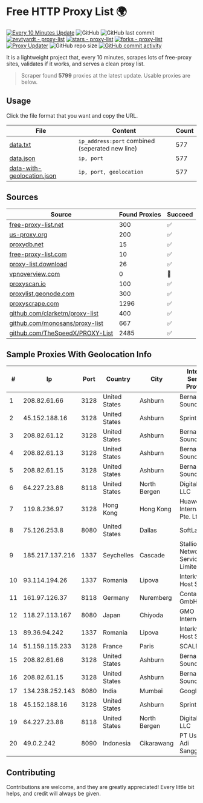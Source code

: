 
# Free HTTP Proxy List 🌍

[![Every 10 Minutes Update](https://github.com/mertguvencli/http-proxy-list/actions/workflows/main.yml/badge.svg?branch=main)](https://github.com/mertguvencli/http-proxy-list/actions/workflows/main.yml)
![GitHub](https://img.shields.io/github/license/mertguvencli/http-proxy-list)
![GitHub last commit](https://img.shields.io/github/last-commit/mertguvencli/http-proxy-list)
[![zevtyardt - proxy-list](https://img.shields.io/static/v1?label=zevtyardt&message=proxy-list&color=blue&logo=github)](https://github.com/zevtyardt/proxy-list "Go to GitHub repo")
[![stars - proxy-list](https://img.shields.io/github/stars/zevtyardt/proxy-list?style=social)](https://github.com/zevtyardt/proxy-list)
[![forks - proxy-list](https://img.shields.io/github/forks/zevtyardt/proxy-list?style=social)](https://github.com/zevtyardt/proxy-list)
[![Proxy Updater](https://github.com/zevtyardt/proxy-list/workflows/Proxy%20Updater/badge.svg)](https://github.com/zevtyardt/proxy-list/actions?query=workflow:"Proxy+Updater")
![GitHub repo size](https://img.shields.io/github/repo-size/zevtyardt/proxy-list)
[![GitHub commit activity](https://img.shields.io/github/commit-activity/m/zevtyardt/proxy-list?logo=commits)](https://github.com/zevtyardt/proxy-list/commits/main)

It is a lightweight project that, every 10 minutes, scrapes lots of free-proxy sites, validates if it works, and serves a clean proxy list.

> Scraper found **5799** proxies at the latest update. Usable proxies are below.

## Usage

Click the file format that you want and copy the URL.

|File|Content|Count|
|----|-------|-----|
|[data.txt](https://raw.githubusercontent.com/mertguvencli/http-proxy-list/main/proxy-list/data.txt)|`ip_address:port` combined (seperated new line)|577|
|[data.json](https://raw.githubusercontent.com/mertguvencli/http-proxy-list/main/proxy-list/data.json)|`ip, port`|577|
|[data-with-geolocation.json](https://raw.githubusercontent.com/mertguvencli/http-proxy-list/main/proxy-list/data-with-geolocation.json)|`ip, port, geolocation`|577|

## Sources

|Source|Found Proxies|Succeed|
|------|-------------|-------|
|[free-proxy-list.net](https://free-proxy-list.net)|300|✅|
|[us-proxy.org](https://www.us-proxy.org)|200|✅|
|[proxydb.net](http://proxydb.net)|15|✅|
|[free-proxy-list.com](https://free-proxy-list.com/?page=&port=&type%5B%5D=http&type%5B%5D=https&up_time=0&search=Search)|10|✅|
|[proxy-list.download](https://www.proxy-list.download/HTTP)|26|✅|
|[vpnoverview.com](https://vpnoverview.com/privacy/anonymous-browsing/free-proxy-servers)|0|🚫|
|[proxyscan.io](https://www.proxyscan.io)|100|✅|
|[proxylist.geonode.com](https://proxylist.geonode.com/api/proxy-list?limit=300&page=1&sort_by=lastChecked&sort_type=desc&protocols=http,https)|300|✅|
|[proxyscrape.com](https://api.proxyscrape.com/v2/?request=displayproxies&protocol=http&timeout=10000&country=all&ssl=all&anonymity=all)|1296|✅|
|[github.com/clarketm/proxy-list](https://raw.githubusercontent.com/clarketm/proxy-list/master/proxy-list-raw.txt)|400|✅|
|[github.com/monosans/proxy-list](https://raw.githubusercontent.com/monosans/proxy-list/main/proxies/http.txt)|667|✅|
|[github.com/TheSpeedX/PROXY-List](https://raw.githubusercontent.com/TheSpeedX/PROXY-List/master/http.txt)|2485|✅|


## Sample Proxies With Geolocation Info

|#|Ip|Port|Country|City|Internet Service Provider|
|-|--|----|-------|----|-------------------------|
|1|208.82.61.66|3128|United States|Ashburn|Bernardi Sounds|
|2|45.152.188.16|3128|United States|Ashburn|Sprint|
|3|208.82.61.12|3128|United States|Ashburn|Bernardi Sounds|
|4|208.82.61.13|3128|United States|Ashburn|Bernardi Sounds|
|5|208.82.61.15|3128|United States|Ashburn|Bernardi Sounds|
|6|64.227.23.88|8118|United States|North Bergen|DigitalOcean, LLC|
|7|119.8.236.97|3128|Hong Kong|Hong Kong|Huawei International Pte. Ltd.|
|8|75.126.253.8|8080|United States|Dallas|SoftLayer|
|9|185.217.137.216|1337|Seychelles|Cascade|Stallion Network Services Limited|
|10|93.114.194.26|1337|Romania|Lipova|Interkvm Host SRL|
|11|161.97.126.37|8118|Germany|Nuremberg|Contabo GmbH|
|12|118.27.113.167|8080|Japan|Chiyoda|GMO Internet, Inc.|
|13|89.36.94.242|1337|Romania|Lipova|Interkvm Host SRL|
|14|51.159.115.233|3128|France|Paris|SCALEWAY|
|15|208.82.61.66|3128|United States|Ashburn|Bernardi Sounds|
|16|208.82.61.15|3128|United States|Ashburn|Bernardi Sounds|
|17|134.238.252.143|8080|India|Mumbai|Google LLC|
|18|45.152.188.16|3128|United States|Ashburn|Sprint|
|19|64.227.23.88|8118|United States|North Bergen|DigitalOcean, LLC|
|20|49.0.2.242|8090|Indonesia|Cikarawang|PT Usaha Adi Sanggoro|



## Contributing

Contributions are welcome, and they are greatly appreciated! Every
little bit helps, and credit will always be given.

